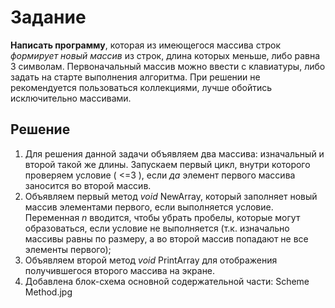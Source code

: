 # Задание
**Написать программу**, которая из имеющегося массива строк *формирует новый массив* из строк, длина которых меньше, либо равна 3 символам. Первоначальный массив можно ввести с клавиатуры, либо задать на старте выполнения алгоритма. При решении не рекомендуется пользоваться коллекциями, лучше обойтись исключительно массивами.

## Решение

1. Для решения данной задачи объявляем два массива: изначальный и второй такой же длины. 
Запускаем первый цикл, внутри которого проверяем условие ( <=3 ), если *да* элемент первого массива заносится во второй массив. 
2. Объявляем первый метод *void* NewArray, который заполняет новый массив элементами первого, если выполняется условие. Переменная *n* вводится, чтобы убрать пробелы, которые могут образоваться, если условие не выполняется (т.к. изначально массивы равны по размеру, а во второй массив попадают не все элементы первого);
3. Объявляем второй метод *void* PrintArray для отображения получившегося второго массива на экране.
4. Добавлена блок-схема основной содержательной части: Scheme Method.jpg
